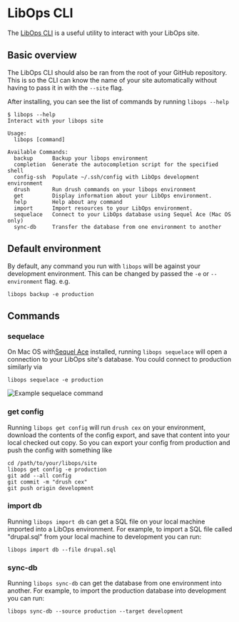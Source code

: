 # LibOps CLI

The [LibOps CLI](https://github.com/LibOps/homebrew-cli) is a useful utility to interact with your LibOps site.

## Basic overview

The LibOps CLI should also be ran from the root of your GitHub repository. This is so the CLI can know the name of your site automatically without having to pass it in with the `--site` flag.

After installing, you can see the list of commands by running `libops --help`

```
$ libops --help
Interact with your libops site

Usage:
  libops [command]

Available Commands:
  backup      Backup your libops environment
  completion  Generate the autocompletion script for the specified shell
  config-ssh  Populate ~/.ssh/config with LibOps development environment
  drush       Run drush commands on your libops environment
  get         Display information about your LibOps environment.
  help        Help about any command
  import      Import resources to your LibOps environment.
  sequelace   Connect to your LibOps database using Sequel Ace (Mac OS only)
  sync-db     Transfer the database from one environment to another
```

## Default environment
By default, any command you run with `libops` will be against your development environment. This can be changed by passed the `-e` or `--environment` flag. e.g.

```
libops backup -e production
```

## Commands

### sequelace

On Mac OS with[Sequel Ace](https://sequel-ace.com/) installed, running `libops sequelace` will open a connection to your LibOps site's database. You could connect to production similarly via

```
libops sequelace -e production
```

![Example sequelace command](/assets/img/sequelace.gif)

### get config

Running `libops get config` will run `drush cex` on your environment, download the contents of the config export, and save that content into your local checked out copy. So you can export your config from production and push the config with something like

```
cd /path/to/your/libops/site
libops get config -e production
git add --all config
git commit -m "drush cex"
git push origin development
```

### import db

Running `libops import db` can get a SQL file on your local machine imported into a LibOps environment. For example, to import a SQL file called "drupal.sql" from your local machine to development you can run:

```
libops import db --file drupal.sql
```

### sync-db

Running `libops sync-db` can get the database from one environment into another. For example, to import the production database into development you can run:

```
libops sync-db --source production --target development
```
